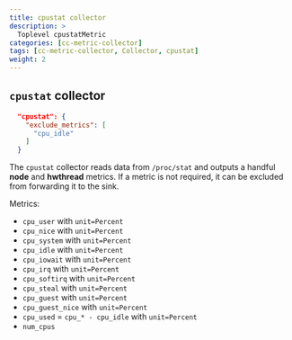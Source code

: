 ```yaml
---
title: cpustat collector
description: >
  Toplevel cpustatMetric
categories: [cc-metric-collector]
tags: [cc-metric-collector, Collector, cpustat]
weight: 2
---
```



## `cpustat` collector

```json
  "cpustat": {
    "exclude_metrics": [
      "cpu_idle"
    ]
  }
```

The `cpustat` collector reads data from `/proc/stat` and outputs a handful **node** and **hwthread** metrics. If a metric is not required, it can be excluded from forwarding it to the sink.

Metrics:

* `cpu_user` with `unit=Percent`
* `cpu_nice` with `unit=Percent`
* `cpu_system` with `unit=Percent`
* `cpu_idle` with `unit=Percent`
* `cpu_iowait` with `unit=Percent`
* `cpu_irq` with `unit=Percent`
* `cpu_softirq` with `unit=Percent`
* `cpu_steal` with `unit=Percent`
* `cpu_guest` with `unit=Percent`
* `cpu_guest_nice` with `unit=Percent`
* `cpu_used` = `cpu_* - cpu_idle` with `unit=Percent`
* `num_cpus`
